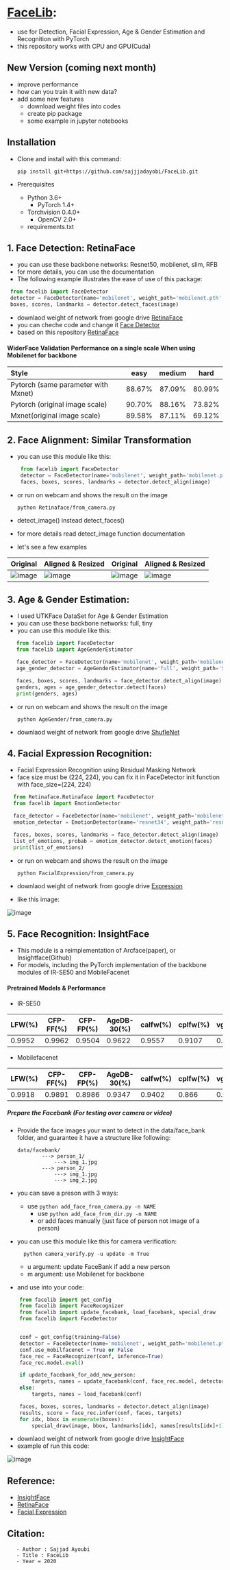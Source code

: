 # [FaceLib](https://github.com/sajjjadayobi/FaceLib):
- use for Detection, Facial Expression, Age & Gender Estimation and  Recognition with PyTorch
- this repository works with CPU and GPU(Cuda)

## New Version (coming next month)
  - improve performance
  - how can you train it with new data?
  - add some new features
    - download weight files into codes
    - create pip package
    - some example in jupyter notebooks
  
## Installation
- Clone and install with this command:

    ```pip install git+https://github.com/sajjjadayobi/FaceLib.git```
- Prerequisites
  - Python 3.6+
    - PyTorch 1.4+
  - Torchvision 0.4.0+
    - OpenCV 2.0+
  - requirements.txt


## 1. Face Detection: RetinaFace

 - you can use these backbone networks: Resnet50, mobilenet, slim, RFB
 - for more details, you can use the documentation
 - The following example illustrates the ease of use of this package:

  ```python
   from facelib import FaceDetector
   detector = FaceDetector(name='mobilenet', weight_path='mobilenet.pth', device='cpu')
   boxes, scores, landmarks = detector.detect_faces(image)
  ```
 - downlaod weight of network from google drive [RetinaFace](https://drive.google.com/open?id=1JtO_ZdWUDLHUswJKDBEWImmfMA-rCxlx)
 - you can cheche code and change it [Face Detector]()
 - based on this repository [RetinaFace](https://github.com/biubug6/Pytorch_Retinaface)

#### WiderFace Validation Performance on a single scale When using Mobilenet for backbone
| Style | easy | medium | hard |
|:-|:-:|:-:|:-:|
| Pytorch (same parameter with Mxnet) | 88.67% | 87.09% | 80.99% |
| Pytorch (original image scale) | 90.70% | 88.16% | 73.82% |
| Mxnet(original image scale) | 89.58% | 87.11% | 69.12% |


## 2. Face Alignment: Similar Transformation
- you can use this module like this:

  ```python
   from facelib import FaceDetector
   detector = FaceDetector(name='mobilenet', weight_path='mobilenet.pth', device='cuda')
   faces, boxes, scores, landmarks = detector.detect_align(image)
  ```
- or run on webcam and shows the result on the image

    ```python Retinaface/from_camera.py```

- detect_image() instead detect_faces()
- for more details read detect_image function documentation
- let's see a few examples

Original | Aligned & Resized | Original | Aligned & Resized |
|---|---|---|---|
|![image](https://github.com/sajjjadayobi/FaceLib/blob/master/facelib/imgs/input1.jpg)|![image](https://github.com/sajjjadayobi/FaceLib/blob/master/facelib/imgs/res1.jpg)|![image](https://github.com/sajjjadayobi/FaceLib/blob/master/facelib/imgs/input2.jpg)|![image](https://github.com/sajjjadayobi/FaceLib/blob/master/facelib/imgs/res2.jpg)|


## 3. Age & Gender Estimation:
- I used UTKFace DataSet for Age & Gender Estimation
- you can use these backbone networks: full, tiny
- you can use this module like this:

 ```python
    from facelib import FaceDetector
    from facelib import AgeGenderEstimator

    face_detector = FaceDetector(name='mobilenet', weight_path='mobilenet.pth', device='cuda')
    age_gender_detector = AgeGenderEstimator(name='full', weight_path='ShufflenetFull.pth', device='cuda')

    faces, boxes, scores, landmarks = face_detector.detect_align(image)
    genders, ages = age_gender_detector.detect(faces)
    print(genders, ages)
  ```
 - or run on webcam and shows the result on the image

    ```python AgeGender/from_camera.py```

 - downlaod weight of network from google drive [ShufleNet](https://drive.google.com/open?id=1ija2VNl2xTZM73e5-dnnpE_4-v3qmLN6)



## 4. Facial Expression Recognition:
- Facial Expression Recognition using Residual Masking Network
- face size must be (224, 224), you can fix it in FaceDetector init function with face_size=(224, 224)

 ```python
   from Retinaface.Retinaface import FaceDetector
   from facelib import EmotionDetector

   face_detector = FaceDetector(name='mobilenet', weight_path='mobilenet.pth', face_size=(224, 224))
   emotion_detector = EmotionDetector(name='resnet34', weight_path='resnet34.pth', device='cuda')

   faces, boxes, scores, landmarks = face_detector.detect_align(image)
   list_of_emotions, probab = emotion_detector.detect_emotion(faces)
   print(list_of_emotions)
  ```
- or run on webcam and shows the result on the image

    ```python FacialExpression/from_camera.py```

- downlaod weight of network from google drive [Expression](https://drive.google.com/open?id=1Ocy7TB11med-z6QfaHUQGCSki7Dk_PVV)
- like this image:

![image](https://github.com/sajjjadayobi/FaceLib/blob/master/facelib/imgs/expression.jpg)


## 5. Face Recognition: InsightFace
- This module is a reimplementation of Arcface(paper), or Insightface(Github)
- For models, including the PyTorch implementation of the backbone modules of IR-SE50 and MobileFacenet

#### Pretrained Models & Performance

- IR-SE50

| LFW(%) | CFP-FF(%) | CFP-FP(%) | AgeDB-30(%) | calfw(%) | cplfw(%) | vgg2_fp(%) |
| ------ | --------- | --------- | ----------- | -------- | -------- | ---------- |
| 0.9952 | 0.9962    | 0.9504    | 0.9622      | 0.9557   | 0.9107   | 0.9386     |

- Mobilefacenet

| LFW(%) | CFP-FF(%) | CFP-FP(%) | AgeDB-30(%) | calfw(%) | cplfw(%) | vgg2_fp(%) |
| ------ | --------- | --------- | ----------- | -------- | -------- | ---------- |
| 0.9918 | 0.9891    | 0.8986    | 0.9347      | 0.9402   | 0.866    | 0.9100     |

##### Prepare the Facebank (For testing over camera or video)
- Provide the face images your want to detect in the data/face_bank folder, and guarantee it have a structure like following:
    ```
    data/facebank/
            ---> person_1/
                ---> img_1.jpg
            ---> person_2/
                ---> img_1.jpg
                ---> img_2.jpg
    ```
- you can save a preson with 3 ways:

  - use ```python add_face_from_camera.py -n NAME```
    - use ```python add_face_from_dir.py -n NAME```
    - or add faces manually (just face of person not image of a person)

- you can use this module like this for camera verification:

  ```
    python camera_verify.py -u update -m True
    ```

  - u argument: update FaceBank if add a new person
  - m argument: use Mobilenet for backbone



- and use into your code:

```python
    from facelib import get_config
    from facelib import FaceRecognizer
    from facelib import update_facebank, load_facebank, special_draw
    from facelib import FaceDetector


    conf = get_config(training=False)
    detector = FaceDetector(name='mobilenet', weight_path='mobilenet.pth', device=conf.device)
    conf.use_mobilfacenet = True or False
    face_rec = FaceRecognizer(conf, inference=True)
    face_rec.model.eval()

    if update_facebank_for_add_new_person:
        targets, names = update_facebank(conf, face_rec.model, detector)
    else:
        targets, names = load_facebank(conf)

    faces, boxes, scores, landmarks = detector.detect_align(image)
    results, score = face_rec.infer(conf, faces, targets)
    for idx, bbox in enumerate(boxes):
        special_draw(image, bbox, landmarks[idx], names[results[idx]+1], score[idx])
```

-  downlaod weight of network from google drive [InsightFace](https://drive.google.com/open?id=1vHRseSFfqKZrrcSTfPf3wX0a0Y_ipKPR)
- example of run this code:

![image](https://github.com/sajjjadayobi/FaceLib/blob/master/facelib/imgs/face_rec.jpg)

## Reference:
- [InsightFace](https://github.com/TreB1eN/InsightFace_Pytorch)
- [RetinaFace](https://github.com/biubug6/Pytorch_Retinaface)
- [Facial Expression](https://github.com/phamquiluan/ResidualMaskingNetwork)
## Citation:

 ```
    - Author : Sajjad Ayoubi
    - Title : FaceLib
    - Year = 2020
 ```
